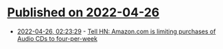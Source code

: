 # [Published on 2022-04-26](index.md)

* [2022-04-26, 02:23:29](https://news.ycombinator.com/item?id=31163300) - [Tell HN: Amazon.com is limiting purchases of Audio CDs to four-per-week](https://news.ycombinator.com/item?id=31163300)
